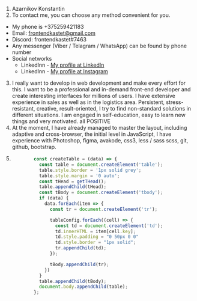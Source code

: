 1. Azarnikov Konstantin
2. To contact me, you can choose any method convenient for you.
* My phone is +375259421183
* Email: frontendkastet@gmail.com
* Discord: frontendkastet#7463
* Any messenger (Viber / Telagram / WhatsApp) can be found by phone number
* Social networks
  * LinkedInn - [My profile at LinkedIn ](https://www.linkedin.com/in/azarnikov/ " Go to profile")
  * LinkedInn - [My profile at Instagram ](https://www.instagram.com/microkos/ " Go to profile")
3. I really want to develop in web development and make every effort for this. I want to be a professional and in-demand front-end developer and create interesting interfaces for millions of users. I have extensive experience in sales as well as in the logistics area. Persistent, stress-resistant, creative, result-oriented, I try to find non-standard solutions in different situations. I am engaged in self-education, easy to learn new things and very motivated. all POSITIVE
4. At the moment, I have already managed to master the layout, including adaptive and cross-browser, the initial level in JavaScript, I have experience with Photoshop, figma, avakode, css3, less / sass scss, git, github, bootstrap.
5. 
    ```javascript
            const createTable = (data) => {
              const table = document.createElement('table');
              table.style.border = '1px solid grey';
              table.style.margin = '0 auto';
              const tHead = getTHead();
              table.appendChild(tHead);
              const tBody = document.createElement('tbody');
              if (data) {
                data.forEach(item => {
                  const tr = document.createElement('tr');

                  tableConfig.forEach((cell) => {
                    const td = document.createElement('td');
                    td.innerHTML = item[cell.key];
                    td.style.padding = "0 50px 0 0"
                    td.style.border = "1px solid";
                    tr.appendChild(td);
                  });

                  tBody.appendChild(tr);
                })
              }
              table.appendChild(tBody);
              document.body.appendChild(table);
            };
    